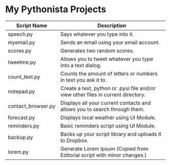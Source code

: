 My Pythonista Projects
====================

| Script Name                        | Description                | 
| ---------------------------------- | -------------------------- | 
| speech.py      | Says whatever you type into it. |
| myemail.py      | Sends an email using your email account. |
| scores.py      | Generates two random scores. |
| tweetme.py      | Allows you to tweet whatever you type into a text dialog. |
| count_text.py      | Counts the amount of letters or numbers in text you ask it to. |
| notepad.py      | Create a text, python or .pyui file and/or view other files in current directory. |
| contact_browser.py      | Displays all your current contacts and allows you to search through them. |
| forecast.py     | Displays local weather using UI Module. |
| reminders.py     | Basic reminders script using UI Module. |
| backup.py | Backs up your script library and uploads it to Dropbox. |
| lorem.py | Generate Lorem Ipsum (Copied from Editorial script with minor changes.)|
